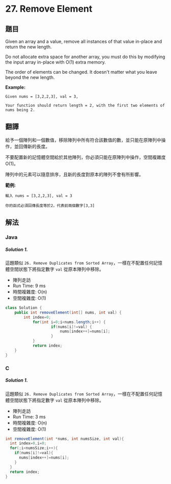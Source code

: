# 27. Remove Element

## 題目

Given an array and a value, remove all instances of that value in-place and return the new length.

Do not allocate extra space for another array, you must do this by modifying the input array in-place with O(1) extra memory.

The order of elements can be changed. It doesn't matter what you leave beyond the new length.

**Example:**

```
Given nums = [3,2,2,3], val = 3,

Your function should return length = 2, with the first two elements of nums being 2.
```
## 翻譯

給予一個陣列和一個數值，移除陣列中所有符合該數值的數，並只能在原陣列中操作，並回傳新的長度。

不要配置新的記憶體空間給於其他陣列，你必須只能在原陣列中操作，空間複雜度 O(1)。

陣列中的元素可以隨意排序，且新的長度對原本的陣列不會有所影響。

**範例:**

```
輸入 nums = [3,2,2,3], val = 3

你的函式必須回傳長度等於2，代表前兩個數字[3,3]
```



## 解法

### Java

##### Solution 1.

這題類似 `26. Remove Duplicates from Sorted Array`，一樣在不配置任何記憶體空間狀態下將指定數字 `val` 從原本陣列中移除。

- 陣列走訪
- Run Time: 9 ms
- 時間複雜度: O(n)
- 空間複雜度: O(1)

```java
class Solution {
    public int removeElement(int[] nums, int val) {
        int index=0;
		    for(int i=0;i<nums.length;i++) {
		    		if(nums[i]!=val) {
		    			nums[index++]=nums[i];
		    		}
		    }
		    return index;
    }
}
```

### C

##### Solution 1.

這題類似 `26. Remove Duplicates from Sorted Array`，一樣在不配置任何記憶體空間狀態下將指定數字 `val` 從原本陣列中移除。

- 陣列走訪
- Run Time: 3 ms
- 時間複雜度: O(n)
- 空間複雜度: O(1)

```java
int removeElement(int *nums, int numsSize, int val){
  int index=0,i=0;
  for(;i<numsSize;i++){
    if(nums[i]!=val){
      nums[index++]=nums[i];
    }
  }
  return index;
}
```

